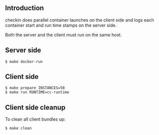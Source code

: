 ## Introduction

checkin does parallel container launches on the client side
and logs each container start and run time stamps on the server side.

Both the server and the client must run on the same host.

## Server side

```
$ make docker-run
```

## Client side

```
$ make prepare INSTANCES=50
$ make run RUNTIME=cc-runtime
```

## Client side cleanup

To clean all client bundles up:

```
$ make clean
```

